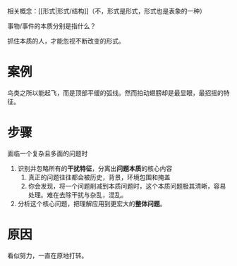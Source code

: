 相关概念：[[形式|形式/结构]]（不，形式是形式，形式也是表象的一种）

事物/事件的本质分别是指什么？

抓住本质的人，才能忽视不断改变的形式。
# 案例
鸟类之所以能起飞，而是顶部平缓的弧线。然而拍动翅膀却是最显眼，最招摇的特征。
# 步骤
面临一个复杂且多面的问题时
1. 识别并忽略所有的**干扰特征**，分离出**问题本质**的核心内容
	1. 真正的问题往往都会被历史，背景，环境包围和掩盖
	2. 你会发现，将一个问题削减到本质问题时，这个本质问题极其清晰，容易处理。难在去除干扰与杂乱，混乱。
2. 分析这个核心问题，把理解应用到更宏大的**整体问题**。
# 原因
看似努力，一直在原地打转。